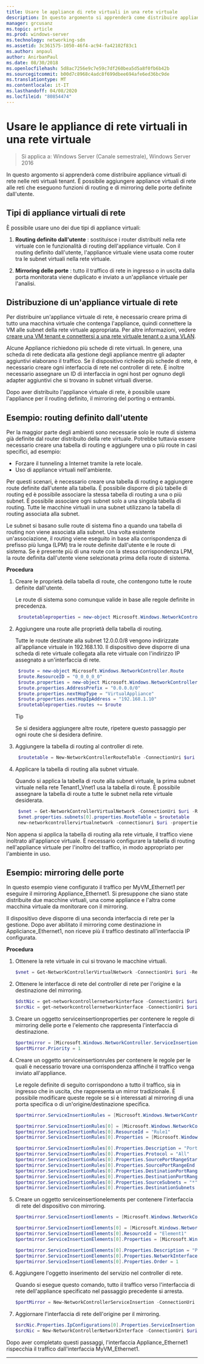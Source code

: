```yaml
---
title: Usare le appliance di rete virtuali in una rete virtuale
description: In questo argomento si apprenderà come distribuire appliance virtuali di rete nelle reti virtuali tenant. È possibile aggiungere appliance virtuali di rete alle reti che eseguono funzioni di routing e di mirroring delle porte definite dall'utente.
manager: grcusanz
ms.topic: article
ms.prod: windows-server
ms.technology: networking-sdn
ms.assetid: 3c361575-1050-46f4-ac94-fa42102f83c1
ms.author: anpaul
author: AnirbanPaul
ms.date: 08/30/2018
ms.openlocfilehash: 5d8ac7256e9c7e59c7df260bea5d5a8f0fb6b42b
ms.sourcegitcommit: b00d7c8968c4adc8f699dbee694afe6ed36bc9de
ms.translationtype: MT
ms.contentlocale: it-IT
ms.lasthandoff: 04/08/2020
ms.locfileid: "80854474"
---
```

# <a name="use-network-virtual-appliances-on-a-virtual-network"></a>Usare le appliance di rete virtuali in una rete virtuale

>Si applica a: Windows Server (Canale semestrale), Windows Server 2016

In questo argomento si apprenderà come distribuire appliance virtuali di rete nelle reti virtuali tenant. È possibile aggiungere appliance virtuali di rete alle reti che eseguono funzioni di routing e di mirroring delle porte definite dall'utente.

## <a name="types-of-network-virtual-appliances"></a>Tipi di appliance virtuali di rete

È possibile usare uno dei due tipi di appliance virtuali:

1. **Routing definito dall'utente** : sostituisce i router distribuiti nella rete virtuale con le funzionalità di routing dell'appliance virtuale.  Con il routing definito dall'utente, l'appliance virtuale viene usata come router tra le subnet virtuali nella rete virtuale.

2. **Mirroring delle porte** : tutto il traffico di rete in ingresso o in uscita dalla porta monitorata viene duplicato e inviato a un'appliance virtuale per l'analisi. 


## <a name="deploying-a-network-virtual-appliance"></a>Distribuzione di un'appliance virtuale di rete

Per distribuire un'appliance virtuale di rete, è necessario creare prima di tutto una macchina virtuale che contenga l'appliance, quindi connettere la VM alle subnet della rete virtuale appropriata. Per altre informazioni, vedere [creare una VM tenant e connettersi a una rete virtuale tenant o a una VLAN](Create-a-Tenant-VM.md).

Alcune Appliance richiedono più schede di rete virtuali. In genere, una scheda di rete dedicata alla gestione degli appliance mentre gli adapter aggiuntivi elaborano il traffico.  Se il dispositivo richiede più schede di rete, è necessario creare ogni interfaccia di rete nel controller di rete. È inoltre necessario assegnare un ID di interfaccia in ogni host per ognuno degli adapter aggiuntivi che si trovano in subnet virtuali diverse.

Dopo aver distribuito l'appliance virtuale di rete, è possibile usare l'appliance per il routing definito, il mirroring del porting o entrambi. 


## <a name="example-user-defined-routing"></a>Esempio: routing definito dall'utente

Per la maggior parte degli ambienti sono necessarie solo le route di sistema già definite dal router distribuito della rete virtuale. Potrebbe tuttavia essere necessario creare una tabella di routing e aggiungere una o più route in casi specifici, ad esempio:

- Forzare il tunneling a Internet tramite la rete locale.
- Uso di appliance virtuali nell'ambiente.

Per questi scenari, è necessario creare una tabella di routing e aggiungere route definite dall'utente alla tabella. È possibile disporre di più tabelle di routing ed è possibile associare la stessa tabella di routing a una o più subnet. È possibile associare ogni subnet solo a una singola tabella di routing. Tutte le macchine virtuali in una subnet utilizzano la tabella di routing associata alla subnet.

Le subnet si basano sulle route di sistema fino a quando una tabella di routing non viene associata alla subnet. Una volta esistente un'associazione, il routing viene eseguito in base alla corrispondenza di prefisso più lunga (LPM) tra le route definite dall'utente e le route di sistema. Se è presente più di una route con la stessa corrispondenza LPM, la route definita dall'utente viene selezionata prima della route di sistema.
 
**Procedura**

1. Creare le proprietà della tabella di route, che contengono tutte le route definite dall'utente.<p>Le route di sistema sono comunque valide in base alle regole definite in precedenza.

   ```PowerShell
    $routetableproperties = new-object Microsoft.Windows.NetworkController.RouteTableProperties
   ```

2. Aggiungere una route alle proprietà della tabella di routing.<p>Tutte le route destinate alla subnet 12.0.0.0/8 vengono indirizzate all'appliance virtuale in 192.168.1.10. Il dispositivo deve disporre di una scheda di rete virtuale collegata alla rete virtuale con l'indirizzo IP assegnato a un'interfaccia di rete.

   ```PowerShell
    $route = new-object Microsoft.Windows.NetworkController.Route
    $route.ResourceID = "0_0_0_0_0"
    $route.properties = new-object Microsoft.Windows.NetworkController.RouteProperties
    $route.properties.AddressPrefix = "0.0.0.0/0"
    $route.properties.nextHopType = "VirtualAppliance"
    $route.properties.nextHopIpAddress = "192.168.1.10"
    $routetableproperties.routes += $route
   ```
   >[!TIP]
   >Se si desidera aggiungere altre route, ripetere questo passaggio per ogni route che si desidera definire.

3. Aggiungere la tabella di routing al controller di rete.

   ```PowerShell
    $routetable = New-NetworkControllerRouteTable -ConnectionUri $uri -ResourceId "Route1" -Properties $routetableproperties
   ```

4. Applicare la tabella di routing alla subnet virtuale.<p>Quando si applica la tabella di route alla subnet virtuale, la prima subnet virtuale nella rete Tenant1_Vnet1 usa la tabella di route. È possibile assegnare la tabella di route a tutte le subnet nella rete virtuale desiderata.

   ```PowerShell
    $vnet = Get-NetworkControllerVirtualNetwork -ConnectionUri $uri -ResourceId "Tenant1_VNet1"
    $vnet.properties.subnets[0].properties.RouteTable = $routetable
    new-networkcontrollervirtualnetwork -connectionuri $uri -properties $vnet.properties -resourceId $vnet.resourceid
   ```

Non appena si applica la tabella di routing alla rete virtuale, il traffico viene inoltrato all'appliance virtuale. È necessario configurare la tabella di routing nell'appliance virtuale per l'inoltro del traffico, in modo appropriato per l'ambiente in uso.

## <a name="example-port-mirroring"></a>Esempio: mirroring delle porte

In questo esempio viene configurato il traffico per MyVM_Ethernet1 per eseguire il mirroring Appliance_Ethernet1.  Si presuppone che siano state distribuite due macchine virtuali, una come appliance e l'altra come macchina virtuale da monitorare con il mirroring. 

Il dispositivo deve disporre di una seconda interfaccia di rete per la gestione. Dopo aver abilitato il mirroring come destinazione in Appliciance_Ethernet1, non riceve più il traffico destinato all'interfaccia IP configurata.


**Procedura**

1. Ottenere la rete virtuale in cui si trovano le macchine virtuali.

   ```PowerShell
   $vnet = Get-NetworkControllerVirtualNetwork -ConnectionUri $uri -ResourceId "Tenant1_VNet1"
   ```

2. Ottenere le interfacce di rete del controller di rete per l'origine e la destinazione del mirroring.

   ```PowerShell
   $dstNic = get-networkcontrollernetworkinterface -ConnectionUri $uri -ResourceId "Appliance_Ethernet1"
   $srcNic = get-networkcontrollernetworkinterface -ConnectionUri $uri -ResourceId "MyVM_Ethernet1"
   ```

3. Creare un oggetto serviceinsertionproperties per contenere le regole di mirroring delle porte e l'elemento che rappresenta l'interfaccia di destinazione.

   ```PowerShell
   $portmirror = [Microsoft.Windows.NetworkController.ServiceInsertionProperties]::new()
   $portMirror.Priority = 1
   ```

4. Creare un oggetto serviceinsertionrules per contenere le regole per le quali è necessario trovare una corrispondenza affinché il traffico venga inviato all'appliance.<p>Le regole definite di seguito corrispondono a tutto il traffico, sia in ingresso che in uscita, che rappresenta un mirror tradizionale.  È possibile modificare queste regole se si è interessati al mirroring di una porta specifica o di un'origine/destinazione specifica.

   ```PowerShell
   $portmirror.ServiceInsertionRules = [Microsoft.Windows.NetworkController.ServiceInsertionRule[]]::new(1)

   $portmirror.ServiceInsertionRules[0] = [Microsoft.Windows.NetworkController.ServiceInsertionRule]::new()
   $portmirror.ServiceInsertionRules[0].ResourceId = "Rule1"
   $portmirror.ServiceInsertionRules[0].Properties = [Microsoft.Windows.NetworkController.ServiceInsertionRuleProperties]::new()

   $portmirror.ServiceInsertionRules[0].Properties.Description = "Port Mirror Rule"
   $portmirror.ServiceInsertionRules[0].Properties.Protocol = "All"
   $portmirror.ServiceInsertionRules[0].Properties.SourcePortRangeStart = "0"
   $portmirror.ServiceInsertionRules[0].Properties.SourcePortRangeEnd = "65535"
   $portmirror.ServiceInsertionRules[0].Properties.DestinationPortRangeStart = "0"
   $portmirror.ServiceInsertionRules[0].Properties.DestinationPortRangeEnd = "65535"
   $portmirror.ServiceInsertionRules[0].Properties.SourceSubnets = "*"
   $portmirror.ServiceInsertionRules[0].Properties.DestinationSubnets = "*"
   ```

5. Creare un oggetto serviceinsertionelements per contenere l'interfaccia di rete del dispositivo con mirroring.

   ```PowerShell
   $portmirror.ServiceInsertionElements = [Microsoft.Windows.NetworkController.ServiceInsertionElement[]]::new(1)

   $portmirror.ServiceInsertionElements[0] = [Microsoft.Windows.NetworkController.ServiceInsertionElement]::new()
   $portmirror.ServiceInsertionElements[0].ResourceId = "Element1"
   $portmirror.ServiceInsertionElements[0].Properties = [Microsoft.Windows.NetworkController.ServiceInsertionElementProperties]::new()

   $portmirror.ServiceInsertionElements[0].Properties.Description = "Port Mirror Element"
   $portmirror.ServiceInsertionElements[0].Properties.NetworkInterface = $dstNic
   $portmirror.ServiceInsertionElements[0].Properties.Order = 1
   ```

6. Aggiungere l'oggetto inserimento del servizio nel controller di rete.<p>Quando si esegue questo comando, tutto il traffico verso l'interfaccia di rete dell'appliance specificato nel passaggio precedente si arresta.

   ```PowerShell
   $portMirror = New-NetworkControllerServiceInsertion -ConnectionUri $uri -Properties $portmirror -ResourceId "MirrorAll"
   ```

7. Aggiornare l'interfaccia di rete dell'origine per il mirroring.

   ```PowerShell
   $srcNic.Properties.IpConfigurations[0].Properties.ServiceInsertion = $portMirror
   $srcNic = New-NetworkControllerNetworkInterface -ConnectionUri $uri  -Properties $srcNic.Properties -ResourceId $srcNic.ResourceId
   ```

Dopo aver completato questi passaggi, l'interfaccia Appliance_Ethernet1 rispecchia il traffico dall'interfaccia MyVM_Ethernet1.
 
---